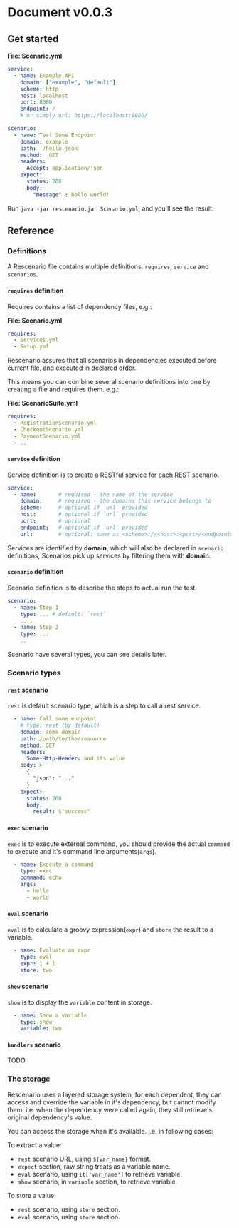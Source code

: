 # Document v0.0.3

## Get started

**File: Scenario.yml**
```yaml
service:
  - name: Example API
    domain: ["example", "default"]
    scheme: http
    host: localhost
    port: 8080
    endpoint: /
    # or simply url: https://localhost:8080/

scenario:
  - name: Test Some Endpoint
    domain: example
    path:  /hello.json
    method:  GET
    headers:
      Accept: application/json
    expect:
      status: 200
      body:
        "message" : hello world!
```

Run `java -jar rescenario.jar Scenario.yml`, and you'll see the result.

## Reference

### Definitions

A Rescenario file contains multiple definitions: `requires`, `service` and `scenarios`.

#### `requires` definition

Requires contains a list of dependency files, e.g.:

**File: Scenario.yml**
```yaml
requires:
  - Services.yml
  - Setup.yml
```

Rescenario assures that all scenarios in dependencies executed before
current file, and executed in declared order.

This means you can combine several scenario definitions into one by
creating a file and requires them. e.g.:

**File: ScenarioSuite.yml**
```yaml
requires:
  - RegistrationScenario.yml
  - CheckoutScenario.yml
  - PaymentScenario.yml
  - ...
```

#### `service` definition

Service definition is to create a RESTful service for each REST scenario.

```yaml
service:
  - name:       # required - the name of the service
    domain:     # required - the domains this service belongs to
    scheme:     # optional if `url` provided
    host:       # optional if `url` provided
    port:       # optional
    endpoint:   # optional if `url` provided
    url:        # optional: same as <scheme>://<host>:<port>/<endpoint>
```

Services are identified by **domain**, which will also be declared in
`scenario` definitions, Scenarios pick up services by filtering them
with **domain**.

#### `scenario` definition

Scenario definition is to describe the steps to actual run the test.

```yaml
scenario:
  - name: Step 1
    type: ... # default: `rest`
    ....
  - name: Step 2
    type: ...
    ...
```

Scenario have several types, you can see details later.

### Scenario types

#### `rest` scenario

`rest` is default scenario type, which is a step to call a rest service.

```yaml
  - name: Call some endpoint
    # type: rest (by default)
    domain: some_domain
    path: /path/to/the/resource
    method: GET
    headers:
      Some-Http-Header: and its value
    body: >
      {
        "json": "..."
      }
    expect:
      status: 200
      body:
        result: $"success"
```

#### `exec` scenario

`exec` is to execute external command, you should provide the
actual `command` to execute and it's command line arguments(`args`).

```yaml
  - name: Execute a command
    type: exec
    command: echo
    args:
      - hello
      - world
```

#### `eval` scenario

`eval` is to calculate a groovy expression(`expr`) and `store` the result to
a variable.

```yaml
  - name: Evaluate an expr
    type: eval
    expr: 1 + 1
    store: two
```

#### `show` scenario

`show` is to display the `variable` content in storage.

```yaml
  - name: Show a variable
    type: show
    variable: two
```

#### `handlers` scenario

TODO

### The storage

Rescenario uses a layered storage system, for each dependent, 
they can access and override the variable in it's dependency,
but cannot modify them. i.e. when the dependency were called
again, they still retrieve's original dependency's value.

You can access the storage when it's available. i.e. in following cases:

To extract a value:
  - `rest` scenario URL, using `${var_name}` format.
  - `expect` section, raw string treats as a variable name.
  - `eval` scenario, using `it['var_name']` to retrieve variable.
  - `show` scenario, in `variable` section, to retrieve variable.

To store a value:
  - `rest` scenario, using `store` section.
  - `eval` scenario, using `store` section.
  